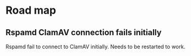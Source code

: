 # Road map

## Rspamd ClamAV connection fails initially

Rspamd fail to connect to ClamAV initially. Needs to be restarted to work.
